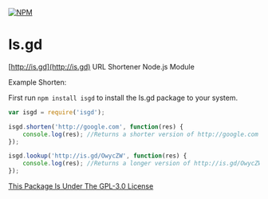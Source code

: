 [![NPM](https://nodei.co/npm/isgd.png?downloads=true&downloadRank=true&stars=true)](https://npmjs.com/package/isgd/)

# Is.gd
[http://is.gd](http://is.gd) URL Shortener Node.js Module

Example Shorten:

First run ```npm install isgd``` to install the Is.gd package to your system.

```javascript
var isgd = require('isgd');

isgd.shorten('http://google.com', function(res) {
	console.log(res); //Returns a shorter version of http://google.com - http://is.gd/OwycZW
});

isgd.lookup('http://is.gd/OwycZW', function(res) {
	console.log(res); //Returns a longer version of http://is.gd/OwycZW - http://google.com
});
```

[This Package Is Under The GPL-3.0 License](https://raw.githubusercontent.com/AlphaT3ch/is.gd/master/LICENSE.txt)